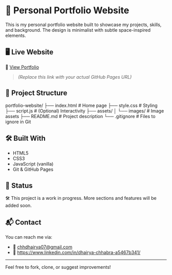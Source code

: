 # 🌌 Personal Portfolio Website

This is my personal portfolio website built to showcase my projects, skills, and background. The design is minimalist with subtle space-inspired elements.

## 🖥️ Live Website

🔗 [View Portfolio](https://yourusername.github.io/portfolio-website/)  
> *(Replace this link with your actual GitHub Pages URL)*

## 📁 Project Structure

portfolio-website/
├── index.html # Home page
├── style.css # Styling
├── script.js # (Optional) Interactivity
├── assets/
│ └── images/ # Image assets
├── README.md # Project description
└── .gitignore # Files to ignore in Git


## 🛠️ Built With

- HTML5
- CSS3
- JavaScript (vanilla)
- Git & GitHub Pages

## 🚧 Status

🛠️ This project is a work in progress. More sections and features will be added soon.

## 📬 Contact

You can reach me via:
- 📧 chhdhairya07@gmail.com
- 💼 https://www.linkedin.com/in/dhairya-chhabra-a5467b341/

---

Feel free to fork, clone, or suggest improvements!
